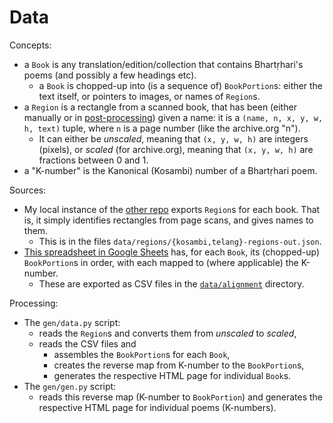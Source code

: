 # Data

Concepts:

-   a `Book` is any translation/edition/collection that contains Bhartṛhari's poems (and possibly a few headings etc).
    -   a `Book` is chopped-up into (is a sequence of) `BookPortion`s: either the text itself, or pointers to images, or names of `Region`s.
-   a `Region` is a rectangle from a scanned book, that has been (either manually or in [post-processing](https://github.com/shreevatsa/bhartrhari/blob/622e2d1482b6d6a6893bc0f48297d6b3bad2d219/data/regions/telang/telang-regions-dump.py)) given a name: it is a `(name, n, x, y, w, h, text)` tuple, where `n` is a page number (like the archive.org "n").
    -   It can either be *unscaled*, meaning that `(x, y, w, h)` are integers (pixels), or *scaled* (for archive.org), meaning that `(x, y, w, h)` are fractions between 0 and 1.
-   a "K-number" is the Kanonical (Kosambi) number of a Bhartṛhari poem.

Sources:

-   My local instance of the [other repo](https://github.com/shreevatsa/ambuda/tree/line-by-line) exports `Region`s for each book. That is, it simply identifies rectangles from page scans, and gives names to them.
    -   This is in the files `data/regions/{kosambi,telang}-regions-out.json`.
-   [This spreadsheet in Google Sheets](https://docs.google.com/spreadsheets/d/1W83uaK27fOtKRcHC2oxrdipbSyC174XtshCTalq6vrM/edit#gid=1457999221) has, for each `Book`, its (chopped-up) `BookPortion`s in order, with each mapped to (where applicable) the K-number.
    -   These are exported as CSV files in the [`data/alignment`](https://github.com/shreevatsa/bhartrhari/tree/622e2d1482b6d6a6893bc0f48297d6b3bad2d219/data/alignment) directory.

Processing:

-   The `gen/data.py` script:
    -   reads the `Region`s and converts them from *unscaled* to *scaled*,
    -   reads the CSV files and
        -   assembles the `BookPortion`s for each `Book`,
        -   creates the reverse map from K-number to the `BookPortion`s,
        -   generates the respective HTML page for individual `Book`s.
-   The `gen/gen.py` script:
    -   reads this reverse map (K-number to `BookPortion`) and generates the respective HTML page for individual poems (K-numbers).
